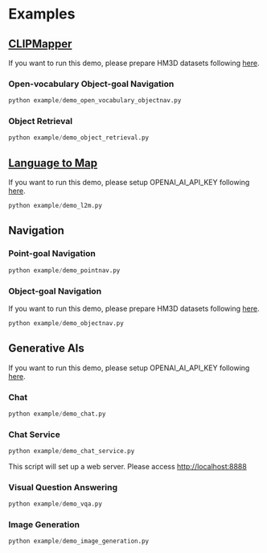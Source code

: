 # <b>Examples</b>

## [<b>CLIPMapper</b>](../chimera/mapper/clip_mapper/)

If you want to run this demo, please prepare HM3D datasets following [here](../chimera/#hm3d).

### Open-vocabulary Object-goal Navigation

```python
python example/demo_open_vocabulary_objectnav.py
```

### Object Retrieval

```python
python example/demo_object_retrieval.py
```

## [<b>Language to Map</b>](../chimera/mapper/l2m/)

If you want to run this demo, please setup OPENAI_AI_API_KEY following [here](../chimera/#openai_api).

```python
python example/demo_l2m.py
```

## <b>Navigation</b>

### Point-goal Navigation

```python
python example/demo_pointnav.py
```

### Object-goal Navigation

If you want to run this demo, please prepare HM3D datasets following [here](../chimera/#hm3d).

```python
python example/demo_objectnav.py
```

## <b>Generative AIs</b>

If you want to run this demo, please setup OPENAI_AI_API_KEY following [here](../chimera/#openai_api).

### Chat

```python
python example/demo_chat.py
```

### Chat Service

```python
python example/demo_chat_service.py
```
This script will set up a web server.
Please access [http://localhost:8888](http://localhost:8888)

### Visual Question Answering

```python
python example/demo_vqa.py
```

### Image Generation

```python
python example/demo_image_generation.py
```